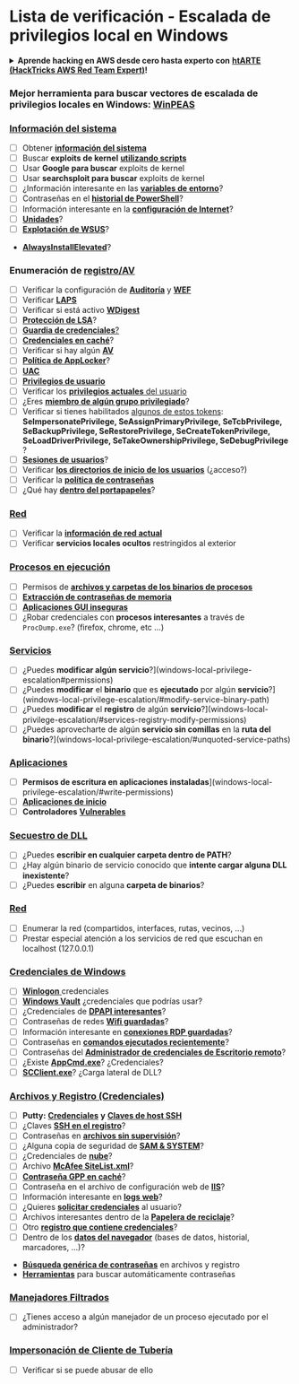 # Lista de verificación - Escalada de privilegios local en Windows

<details>

<summary><strong>Aprende hacking en AWS desde cero hasta experto con</strong> <a href="https://training.hacktricks.xyz/courses/arte"><strong>htARTE (HackTricks AWS Red Team Expert)</strong></a><strong>!</strong></summary>

Otras formas de apoyar a HackTricks:

* Si deseas ver tu **empresa anunciada en HackTricks** o **descargar HackTricks en PDF** ¡Consulta los [**PLANES DE SUSCRIPCIÓN**](https://github.com/sponsors/carlospolop)!
* Obtén el [**swag oficial de PEASS & HackTricks**](https://peass.creator-spring.com)
* Descubre [**The PEASS Family**](https://opensea.io/collection/the-peass-family), nuestra colección exclusiva de [**NFTs**](https://opensea.io/collection/the-peass-family)
* **Únete al** 💬 [**grupo de Discord**](https://discord.gg/hRep4RUj7f) o al [**grupo de telegram**](https://t.me/peass) o **síguenos** en **Twitter** 🐦 [**@carlospolopm**](https://twitter.com/hacktricks_live)**.**
* **Comparte tus trucos de hacking enviando PRs a los repositorios de** [**HackTricks**](https://github.com/carlospolop/hacktricks) y [**HackTricks Cloud**](https://github.com/carlospolop/hacktricks-cloud).

</details>

### **Mejor herramienta para buscar vectores de escalada de privilegios locales en Windows:** [**WinPEAS**](https://github.com/carlospolop/privilege-escalation-awesome-scripts-suite/tree/master/winPEAS)

### [Información del sistema](windows-local-privilege-escalation/#system-info)

* [ ] Obtener [**información del sistema**](windows-local-privilege-escalation/#system-info)
* [ ] Buscar **exploits de kernel** [**utilizando scripts**](windows-local-privilege-escalation/#version-exploits)
* [ ] Usar **Google para buscar** exploits de kernel
* [ ] Usar **searchsploit para buscar** exploits de kernel
* [ ] ¿Información interesante en las [**variables de entorno**](windows-local-privilege-escalation/#environment)?
* [ ] Contraseñas en el [**historial de PowerShell**](windows-local-privilege-escalation/#powershell-history)?
* [ ] Información interesante en la [**configuración de Internet**](windows-local-privilege-escalation/#internet-settings)?
* [ ] [**Unidades**](windows-local-privilege-escalation/#drives)?
* [ ] [**Explotación de WSUS**](windows-local-privilege-escalation/#wsus)?
* [**AlwaysInstallElevated**](windows-local-privilege-escalation/#alwaysinstallelevated)?

### Enumeración de [registro/AV](windows-local-privilege-escalation/#enumeration)

* [ ] Verificar la configuración de [**Auditoría**](windows-local-privilege-escalation/#audit-settings) y [**WEF**](windows-local-privilege-escalation/#wef)
* [ ] Verificar [**LAPS**](windows-local-privilege-escalation/#laps)
* [ ] Verificar si está activo [**WDigest**](windows-local-privilege-escalation/#wdigest)
* [ ] [**Protección de LSA**](windows-local-privilege-escalation/#lsa-protection)?
* [ ] [**Guardia de credenciales**](windows-local-privilege-escalation/#credentials-guard)[?](windows-local-privilege-escalation/#cached-credentials)
* [ ] [**Credenciales en caché**](windows-local-privilege-escalation/#cached-credentials)?
* [ ] Verificar si hay algún [**AV**](windows-av-bypass)
* [ ] [**Política de AppLocker**](authentication-credentials-uac-and-efs#applocker-policy)?
* [ ] [**UAC**](authentication-credentials-uac-and-efs/uac-user-account-control)
* [ ] [**Privilegios de usuario**](windows-local-privilege-escalation/#users-and-groups)
* [ ] Verificar los [**privilegios actuales** del usuario](windows-local-privilege-escalation/#users-and-groups)
* [ ] ¿Eres [**miembro de algún grupo privilegiado**](windows-local-privilege-escalation/#privileged-groups)?
* [ ] Verificar si tienes habilitados [algunos de estos tokens](windows-local-privilege-escalation/#token-manipulation): **SeImpersonatePrivilege, SeAssignPrimaryPrivilege, SeTcbPrivilege, SeBackupPrivilege, SeRestorePrivilege, SeCreateTokenPrivilege, SeLoadDriverPrivilege, SeTakeOwnershipPrivilege, SeDebugPrivilege** ?
* [ ] [**Sesiones de usuarios**](windows-local-privilege-escalation/#logged-users-sessions)?
* [ ] Verificar [**los directorios de inicio de los usuarios**](windows-local-privilege-escalation/#home-folders) (¿acceso?)
* [ ] Verificar la [**política de contraseñas**](windows-local-privilege-escalation/#password-policy)
* [ ] ¿Qué hay [**dentro del portapapeles**](windows-local-privilege-escalation/#get-the-content-of-the-clipboard)?

### [Red](windows-local-privilege-escalation/#network)

* [ ] Verificar la [**información de red actual**](windows-local-privilege-escalation/#network)
* [ ] Verificar **servicios locales ocultos** restringidos al exterior

### [Procesos en ejecución](windows-local-privilege-escalation/#running-processes)

* [ ] Permisos de [**archivos y carpetas de los binarios de procesos**](windows-local-privilege-escalation/#file-and-folder-permissions)
* [ ] [**Extracción de contraseñas de memoria**](windows-local-privilege-escalation/#memory-password-mining)
* [ ] [**Aplicaciones GUI inseguras**](windows-local-privilege-escalation/#insecure-gui-apps)
* [ ] ¿Robar credenciales con **procesos interesantes** a través de `ProcDump.exe`? (firefox, chrome, etc ...)

### [Servicios](windows-local-privilege-escalation/#services)

* [ ] ¿Puedes **modificar algún servicio**?](windows-local-privilege-escalation#permissions)
* [ ] ¿Puedes **modificar** el **binario** que es **ejecutado** por algún **servicio**?](windows-local-privilege-escalation/#modify-service-binary-path)
* [ ] ¿Puedes **modificar** el **registro** de algún **servicio**?](windows-local-privilege-escalation/#services-registry-modify-permissions)
* [ ] ¿Puedes aprovecharte de algún **servicio sin comillas** en la **ruta del binario**?](windows-local-privilege-escalation/#unquoted-service-paths)

### [**Aplicaciones**](windows-local-privilege-escalation/#applications)

* [ ] **Permisos de escritura en aplicaciones instaladas**](windows-local-privilege-escalation/#write-permissions)
* [ ] [**Aplicaciones de inicio**](windows-local-privilege-escalation/#run-at-startup)
* [ ] **Controladores** [**Vulnerables**](windows-local-privilege-escalation/#drivers)

### [Secuestro de DLL](windows-local-privilege-escalation/#path-dll-hijacking)

* [ ] ¿Puedes **escribir en cualquier carpeta dentro de PATH**?
* [ ] ¿Hay algún binario de servicio conocido que **intente cargar alguna DLL inexistente**?
* [ ] ¿Puedes **escribir** en alguna **carpeta de binarios**?
### [Red](windows-local-privilege-escalation/#network)

* [ ] Enumerar la red (compartidos, interfaces, rutas, vecinos, ...)
* [ ] Prestar especial atención a los servicios de red que escuchan en localhost (127.0.0.1)

### [Credenciales de Windows](windows-local-privilege-escalation/#windows-credentials)

* [ ] [**Winlogon** ](windows-local-privilege-escalation/#winlogon-credentials)credenciales
* [ ] [**Windows Vault**](windows-local-privilege-escalation/#credentials-manager-windows-vault) ¿credenciales que podrías usar?
* [ ] ¿Credenciales de [**DPAPI interesantes**](windows-local-privilege-escalation/#dpapi)?
* [ ] Contraseñas de redes [**Wifi guardadas**](windows-local-privilege-escalation/#wifi)?
* [ ] Información interesante en [**conexiones RDP guardadas**](windows-local-privilege-escalation/#saved-rdp-connections)?
* [ ] Contraseñas en [**comandos ejecutados recientemente**](windows-local-privilege-escalation/#recently-run-commands)?
* [ ] Contraseñas del [**Administrador de credenciales de Escritorio remoto**](windows-local-privilege-escalation/#remote-desktop-credential-manager)?
* [ ] ¿Existe [**AppCmd.exe**](windows-local-privilege-escalation/#appcmd-exe)? ¿Credenciales?
* [ ] [**SCClient.exe**](windows-local-privilege-escalation/#scclient-sccm)? ¿Carga lateral de DLL?

### [Archivos y Registro (Credenciales)](windows-local-privilege-escalation/#files-and-registry-credentials)

* [ ] **Putty:** [**Credenciales**](windows-local-privilege-escalation/#putty-creds) **y** [**Claves de host SSH**](windows-local-privilege-escalation/#putty-ssh-host-keys)
* [ ] ¿Claves [**SSH en el registro**](windows-local-privilege-escalation/#ssh-keys-in-registry)?
* [ ] Contraseñas en [**archivos sin supervisión**](windows-local-privilege-escalation/#unattended-files)?
* [ ] ¿Alguna copia de seguridad de [**SAM & SYSTEM**](windows-local-privilege-escalation/#sam-and-system-backups)?
* [ ] ¿Credenciales de [**nube**](windows-local-privilege-escalation/#cloud-credentials)?
* [ ] Archivo [**McAfee SiteList.xml**](windows-local-privilege-escalation/#mcafee-sitelist.xml)?
* [ ] [**Contraseña GPP en caché**](windows-local-privilege-escalation/#cached-gpp-pasword)?
* [ ] Contraseña en el archivo de configuración web de [**IIS**](windows-local-privilege-escalation/#iis-web-config)?
* [ ] Información interesante en [**logs** **web**](windows-local-privilege-escalation/#logs)?
* [ ] ¿Quieres [**solicitar credenciales**](windows-local-privilege-escalation/#ask-for-credentials) al usuario?
* [ ] Archivos interesantes dentro de la [**Papelera de reciclaje**](windows-local-privilege-escalation/#credentials-in-the-recyclebin)?
* [ ] Otro [**registro que contiene credenciales**](windows-local-privilege-escalation/#inside-the-registry)?
* [ ] Dentro de los [**datos del navegador**](windows-local-privilege-escalation/#browsers-history) (bases de datos, historial, marcadores, ...)?
* [**Búsqueda genérica de contraseñas**](windows-local-privilege-escalation/#generic-password-search-in-files-and-registry) en archivos y registro
* [**Herramientas**](windows-local-privilege-escalation/#tools-that-search-for-passwords) para buscar automáticamente contraseñas

### [Manejadores Filtrados](windows-local-privilege-escalation/#leaked-handlers)

* [ ] ¿Tienes acceso a algún manejador de un proceso ejecutado por el administrador?

### [Impersonación de Cliente de Tubería](windows-local-privilege-escalation/#named-pipe-client-impersonation)

* [ ] Verificar si se puede abusar de ello
